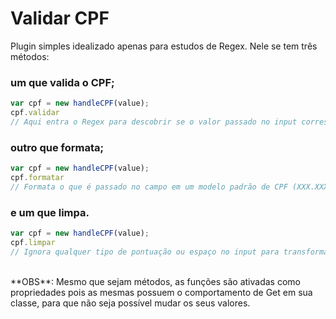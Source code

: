 # Validar CPF

Plugin simples idealizado apenas para estudos de Regex. Nele se tem três métodos: 

### um que valida o CPF;
~~~javascript
var cpf = new handleCPF(value);
cpf.validar 
// Aqui entra o Regex para descobrir se o valor passado no input corresponde ou não a um CPF válido.
~~~

### outro que formata;
~~~javascript
var cpf = new handleCPF(value);
cpf.formatar 
// Formata o que é passado no campo em um modelo padrão de CPF (XXX.XXX.XXX-XX).
~~~


### e um que limpa.
~~~javascript
var cpf = new handleCPF(value);
cpf.limpar 
// Ignora qualquer tipo de pontuação ou espaço no input para transformar o valor apenas em números.
~~~
<br>
**OBS**: Mesmo que sejam métodos, as funções são ativadas como propriedades pois as mesmas possuem o comportamento de Get em sua classe, para que não seja possível mudar os seus valores.
